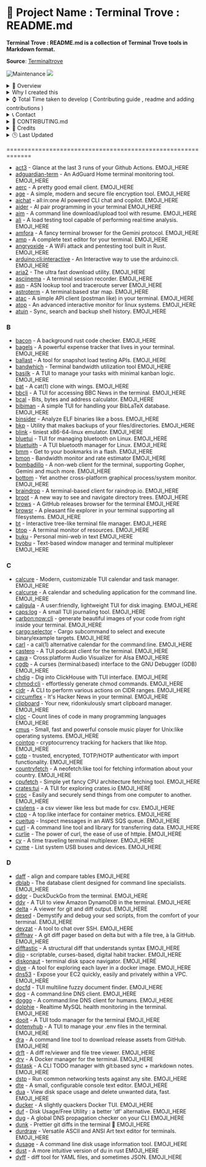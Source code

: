 🚀 Project Name : Terminal Trove : README.md
===============

**Terminal Trove : README.md is a collection of Terminal Trove tools in Markdown format.**

**Source**: [Terminaltrove](https://terminaltrove.com/)

![Maintenance](https://img.shields.io/badge/Maintained%3F-yes-pink.svg)
<a href="https://github.com/gigachad80/Terminal-Trove-README.md"><img src="https://img.shields.io/badge/contributions-welcome-brightgreen.svg?style=flat"></a>

<details>
  <summary>📌 Overview</summary>

    Terminal-Trove : README.md  &nbsp;is a README collection of Terminal Trove.com . &nbsp; Kind of awesome list.

</details>

<details>
  <summary>Why I created this</summary>

    This project maintains a comprehensive list of terminal tools (sourced from TerminalTrove.com) directly within this README.md file. This approach offers several advantages, including the ease of editing and updating the list in Markdown format. Additionally, many contributors find it more convenient to contribute new tools directly to the README.md file through pull requests, rather than navigating a separate website submission process.

</details>



<details>
    <summary>⌚ Total Time taken to develop ( Contributing guide , readme and adding contributions )</summary>

    Mine :  2 hr 43 min 48 sec 

    Contributor 1 : 

    Contributor 2 : 

    Contributor  3: 
</details>



<details>
  <summary>📞 Contact</summary>

  - 📧 Email: pookielinuxuser@tutamail.com

</details>




<details>
  <summary>📄 CONTRIBUTING.md</summary>
  <h2>Contributing to Terminal Trove on GitHub</h2>

First of all, **thank you** for your interest in contributing to the Terminal Trove project on GitHub! Your contributions help make this a valuable resource for discovering and using amazing terminal applications.

This document outlines the steps and guidelines for contributing new terminal tools to the list maintained in the `README.md` file.

## How to Contribute

The primary way to contribute to this project is by adding new terminal tools to the list in the `README.md` file. Here's a step-by-step guide:

**1. Find or Identify a Terminal Tool:**

- Fork the repo . 

**2. Add Tool Information to `README.md`:**

   - Open the `README.md`
   - Find the section corresponding to the first letter of the tool's name. If a section for that letter doesn't exist, create one.
   - Add tools in the following format:

  
     ### A

     - [adguardian-term](https://github.com/Lissy93/AdGuardian-Term) - An AdGuard Home terminal monitoring tool. 🦀
     - [aerc](https://git.sr.ht/~rjarry/aerc) - A pretty good email client. 🐹
     - [age](https://age-encryption.org/) - A simple, modern and secure file encryption tool. 🐹
     

     Similarly, for tools starting with 'B':

  
     ### B

     - [bacon](https://github.com/Canop/bacon) - A short description of your B tool.🦀
     
  
    Continue this pattern for all letters of the alphabet. You will find github links of each repository from clicking on web icon of that tool from terminal trove.

   - **Key formatting elements:**
     - Use `###` followed by the uppercase letter of the alphabet to create a section heading.
     - Use `-` to create a list item for each tool.
     - Enclose the tool's name in square brackets `[]` and the link to its repository or website in parentheses `()`.
     - Add a short description of the tool after the link, separated by ` - `.

**3. Indicate the Programming Language with an Emoji:**

   - To help users quickly identify the technology behind each tool, please add an emoji representing the primary programming language it's built with. Place this emoji at the end of the tool's description.

   **Here are some common language emojis:**

   - Python: 🐍
   - JavaScript: ✨
   - Go: 🐹
   - Rust: 🦀
   - C: ©️
   - C++: 🥲
   - Shell: 🐚

**4. Create a Directory for the Tool**

   - While the main list resides in `README.md`, we encourage you to create a dedicated directory for each tool in the repository's root. Name the directory descriptively (e.g., `adguardian-term`). Inside the tool’s directory, include installation instructions for different platforms (e.g., Linux, macOS, Windows) using various package managers or manual methods.. 

**5. Track Contribution Time:**
  - Tracking your contribution time helps us recognize the effort involved and properly credit contributors. Please update this each time you contribute.
   - After adding the tool information, include an estimate of the time you spent on that specific contribution in the `README.md` entry  — typically at the end of the description in parentheses.
     - Examples: `(Contribution time: approx. 5 minutes)`, `(Contribution time: around 1 hour)`.
     
  - Please try to be as accurate as possible with your time estimate. If you didn’t keep track, it's okay to make a reasonable guess — just be honest and use "approx." to indicate it’s an estimate.

  - **_Note: Be sure to update the time whenever you make a new contribution to the same entry._**

**6. Submit a Pull Request:**

   - **Add Tool Information:** Ensure the tool and its information are correctly added to the `README.md` file, and optionally, a directory is created.
   - **Commit Changes:** Commit your changes to the repository . 
   - **Push Changes:** Push your commit(s) to your **forked** repository on GitHub.
   - **Create Pull Request:** Open a new pull request (PR) from your fork to the **main** repository.
  

## Guidelines for Contributions

* **Accuracy:** Ensure that the tool information, links, and installation instructions are accurate and up-to-date.
* **Clarity:** Write clear and concise descriptions and installation steps.
* **Relevance:** The tool should be genuinely useful for terminal users.
* **Formatting:** Follow the specified format in the `README.md` meticulously to maintain consistency.
* **Respectful Collaboration:** Be respectful and considerate in all contributions and discussions.

Thank you again for contributing to Terminal Trove! Your efforts are greatly appreciated.
</details>




<details>
  <summary>💓 Credits</summary>
   
  I extend my sincere gratitude to Wesley Hill for creating the Terminal Trove website. This project simply wouldn't exist if they hadn't created it.
  
  - [Wesley Hill](https://github.com/hako) : Original Developer 

  A huge thank you also goes to the contributors of this repository:
  - [Contributor One](https://github.com/contributor-one-username)
  - [Another Contributor](https://github.com/another-contributor)
  - [Yet Another Person](https://github.com/yet-another-username)

  Your efforts are greatly appreciated!
</details>


<details>
  <summary>🕒 Last Updated</summary>
  April 16 , 2025
</details>



=============================================================

- [act3](GITHUB_LINK_OF_REPO) - Glance at the last 3 runs of your Github Actions. EMOJI_HERE
- [adguardian-term](GITHUB_LINK_OF_REPO) - An AdGuard Home terminal monitoring tool. EMOJI_HERE
- [aerc](GITHUB_LINK_OF_REPO) - A pretty good email client. EMOJI_HERE
- [age](GITHUB_LINK_OF_REPO) - A simple, modern and secure file encryption tool. EMOJI_HERE
- [aichat](GITHUB_LINK_OF_REPO) - all:in:one AI powered CLI chat and copilot. EMOJI_HERE
- [aider](GITHUB_LINK_OF_REPO) - AI pair programming in your terminal EMOJI_HERE
- [aim](GITHUB_LINK_OF_REPO) - A command line download/upload tool with resume. EMOJI_HERE
- [ali](GITHUB_LINK_OF_REPO) - A load testing tool capable of performing real:time analysis. EMOJI_HERE
- [amfora](GITHUB_LINK_OF_REPO) - A fancy terminal browser for the Gemini protocol. EMOJI_HERE
- [amp](GITHUB_LINK_OF_REPO/) - A complete text editor for your terminal. EMOJI_HERE
- [angryoxide](GITHUB_LINK_OF_REPO) - A WiFi attack and pentesting tool built in Rust. EMOJI_HERE
- [arduino:cli:interactive](GITHUB_LINK_OF_REPO) - An Interactive way to use the arduino:cli. EMOJI_HERE
- [aria2](GITHUB_LINK_OF_REPO) - The ultra fast download utility. EMOJI_HERE
- [asciinema](GITHUB_LINK_OF_REPO) - A terminal session recorder. EMOJI_HERE
- [asn](GITHUB_LINK_OF_REPO) - ASN lookup tool and traceroute server EMOJI_HERE
- [astroterm](GITHUB_LINK_OF_REPO) - A terminal:based star map. EMOJI_HERE
- [atac](GITHUB_LINK_OF_REPO) - A simple API client (postman like) in your terminal. EMOJI_HERE
- [atop](GITHUB_LINK_OF_REPO) - An advanced interactive monitor for linux systems. EMOJI_HERE
- [atuin](GITHUB_LINK_OF_REPO) - Sync, search and backup shell history. EMOJI_HERE


### B

- [bacon](GITHUB_LINK_OF_REPO) - A background rust code checker. EMOJI_HERE
- [bagels](GITHUB_LINK_OF_REPO) - A powerful expense tracker that lives in your terminal. EMOJI_HERE
- [ballast](GITHUB_LINK_OF_REPO) - A tool for snapshot load testing APIs. EMOJI_HERE
- [bandwhich](GITHUB_LINK_OF_REPO) - Terminal bandwidth utilization tool EMOJI_HERE
- [basilk](GITHUB_LINK_OF_REPO) - A TUI to manage your tasks with minimal kanban logic. EMOJI_HERE
- [bat](GITHUB_LINK_OF_REPO) - A cat(1) clone with wings. EMOJI_HERE
- [bbcli](GITHUB_LINK_OF_REPO) - A TUI for accessing BBC News in the terminal. EMOJI_HERE
- [bcal](GITHUB_LINK_OF_REPO) - Bits, bytes and address calculator. EMOJI_HERE
- [bibiman](GITHUB_LINK_OF_REPO) - A simple TUI for handling your BibLaTeX database. EMOJI_HERE
- [binsider](GITHUB_LINK_OF_REPO) - Analyze ELF binaries like a boss. EMOJI_HERE
- [bkp](GITHUB_LINK_OF_REPO) - Utility that makes backups of your files/directories. EMOJI_HERE
- [blink](GITHUB_LINK_OF_REPO) - tiniest x86-64-linux emulator. EMOJI_HERE
- [bluetui](GITHUB_LINK_OF_REPO) - TUI for managing bluetooth on Linux. EMOJI_HERE
- [bluetuith](GITHUB_LINK_OF_REPO) - A TUI bluetooth manager for Linux. EMOJI_HERE
- [bmm](GITHUB_LINK_OF_REPO) - Get to your bookmarks in a flash. EMOJI_HERE
- [bmon](GITHUB_LINK_OF_REPO) - Bandwidth monitor and rate estimator EMOJI_HERE
- [bombadillo](GITHUB_LINK_OF_REPO) - A non-web client for the terminal, supporting Gopher, Gemini and much more. EMOJI_HERE
- [bottom](GITHUB_LINK_OF_REPO) - Yet another cross-platform graphical process/system monitor. EMOJI_HERE
- [braindrop](GITHUB_LINK_OF_REPO) - A terminal-based client for raindrop.io. EMOJI_HERE
- [broot](GITHUB_LINK_OF_REPO) - A new way to see and navigate directory trees. EMOJI_HERE
- [brows](GITHUB_LINK_OF_REPO) - A GitHub releases browser for the terminal EMOJI_HERE
- [browsr](GITHUB_LINK_OF_REPO) - A pleasant file explorer in your terminal supporting all filesystems. EMOJI_HERE
- [bt](GITHUB_LINK_OF_REPO) - Interactive tree-like terminal file manager. EMOJI_HERE
- [btop](GITHUB_LINK_OF_REPO) - A terminal monitor of resources. EMOJI_HERE
- [buku](GITHUB_LINK_OF_REPO) - Personal mini-web in text EMOJI_HERE
- [byobu](GITHUB_LINK_OF_REPO) - Text-based window manager and terminal multiplexer EMOJI_HERE

### C

- [calcure](GITHUB_LINK_OF_REPO) - Modern, customizable TUI calendar and task manager. EMOJI_HERE
- [calcurse](GITHUB_LINK_OF_REPO) - A calendar and scheduling application for the command line. EMOJI_HERE
- [caligula](GITHUB_LINK_OF_REPO) - A user:friendly, lightweight TUI for disk imaging. EMOJI_HERE
- [caps:log](GITHUB_LINK_OF_REPO) - A small TUI journaling tool. EMOJI_HERE
- [carbon:now:cli](GITHUB_LINK_OF_REPO) - generate beautiful images of your code from right inside your terminal. EMOJI_HERE
- [cargo:selector](GITHUB_LINK_OF_REPO) - Cargo subcommand to select and execute binary/example targets. EMOJI_HERE
- [carl](GITHUB_LINK_OF_REPO) - a cal(1) alternative calendar for the command:line. EMOJI_HERE
- [castero](GITHUB_LINK_OF_REPO) - A TUI podcast client for the terminal. EMOJI_HERE
- [cava](GITHUB_LINK_OF_REPO) - Cross:platform Audio Visualizer for Alsa EMOJI_HERE
- [cgdb](GITHUB_LINK_OF_REPO) - A curses (terminal:based) interface to the GNU Debugger (GDB) EMOJI_HERE
- [chdig](GITHUB_LINK_OF_REPO) - Dig into ClickHouse with TUI interface. EMOJI_HERE
- [chmod:cli](GITHUB_LINK_OF_REPO) - effortlessly generate chmod commands. EMOJI_HERE
- [cidr](GITHUB_LINK_OF_REPO) - A CLI to perform various actions on CIDR ranges. EMOJI_HERE
- [circumflex](GITHUB_LINK_OF_REPO) - It's Hacker News in your terminal. EMOJI_HERE
- [clipboard](GITHUB_LINK_OF_REPO) - Your new, ridonkulously smart clipboard manager. EMOJI_HERE
- [cloc](GITHUB_LINK_OF_REPO) - Count lines of code in many programming languages EMOJI_HERE
- [cmus](GITHUB_LINK_OF_REPO) - Small, fast and powerful console music player for Unix:like operating systems. EMOJI_HERE
- [cointop](GITHUB_LINK_OF_REPO) - cryptocurrency tracking for hackers that like htop. EMOJI_HERE
- [cotp](GITHUB_LINK_OF_REPO) - trusted, encrypted, TOTP/HOTP authenticator with import functionality. EMOJI_HERE
- [countryfetch](GITHUB_LINK_OF_REPO) - A neofetch:like tool for fetching information about your country. EMOJI_HERE
- [cpufetch](GITHUB_LINK_OF_REPO) - Simple yet fancy CPU architecture fetching tool. EMOJI_HERE
- [crates:tui](GITHUB_LINK_OF_REPO) - A TUI for exploring crates.io EMOJI_HERE
- [croc](GITHUB_LINK_OF_REPO) - Easily and securely send things from one computer to another. EMOJI_HERE
- [csvlens](GITHUB_LINK_OF_REPO) - a csv viewer like less but made for csv. EMOJI_HERE
- [ctop](GITHUB_LINK_OF_REPO) - A top:like interface for container metrics. EMOJI_HERE
- [cueitup](GITHUB_LINK_OF_REPO) - Inspect messages in an AWS SQS queue. EMOJI_HERE
- [curl](GITHUB_LINK_OF_REPO) - A command line tool and library for transferring data. EMOJI_HERE
- [curlie](GITHUB_LINK_OF_REPO) - The power of curl, the ease of use of httpie. EMOJI_HERE
- [cy](GITHUB_LINK_OF_REPO) - A time traveling terminal multiplexer. EMOJI_HERE
- [cyme](GITHUB_LINK_OF_REPO) - List system USB buses and devices. EMOJI_HERE


### D

- [daff](GITHUB_LINK_OF_REPO) - align and compare tables EMOJI_HERE
- [dblab](GITHUB_LINK_OF_REPO) - The database client designed for command line specialists. EMOJI_HERE
- [ddgr](GITHUB_LINK_OF_REPO) - DuckDuckGo from the terminal. EMOJI_HERE
- [ddv](GITHUB_LINK_OF_REPO) - A TUI to view Amazon DynamoDB in the terminal. EMOJI_HERE
- [delta](GITHUB_LINK_OF_REPO) - A viewer for git and diff output. EMOJI_HERE
- [desed](GITHUB_LINK_OF_REPO) - Demystify and debug your sed scripts, from the comfort of your terminal. EMOJI_HERE
- [devzat](GITHUB_LINK_OF_REPO) - A tool to chat over SSH. EMOJI_HERE
- [diffnav](GITHUB_LINK_OF_REPO) - A git diff pager based on delta but with a file tree, à la GitHub. EMOJI_HERE
- [difftastic](GITHUB_LINK_OF_REPO) - A structural diff that understands syntax EMOJI_HERE
- [dijo](GITHUB_LINK_OF_REPO) - scriptable, curses-based, digital habit tracker. EMOJI_HERE
- [diskonaut](GITHUB_LINK_OF_REPO) - terminal disk space navigator. EMOJI_HERE
- [dive](GITHUB_LINK_OF_REPO) - A tool for exploring each layer in a docker image. EMOJI_HERE
- [dns53](GITHUB_LINK_OF_REPO) - Expose your EC2 quickly, easily and privately within a VPC. EMOJI_HERE
- [docfd](GITHUB_LINK_OF_REPO) - TUI multiline fuzzy document finder. EMOJI_HERE
- [dog](GITHUB_LINK_OF_REPO) - A command:line DNS client. EMOJI_HERE
- [doggo](GITHUB_LINK_OF_REPO) - A command:line DNS client for humans. EMOJI_HERE
- [dolphie](GITHUB_LINK_OF_REPO) - Realtime MySQL health monitoring in the terminal. EMOJI_HERE
- [dooit](GITHUB_LINK_OF_REPO) - A TUI todo manager for the terminal EMOJI_HERE
- [dotenvhub](GITHUB_LINK_OF_REPO) - A TUI to manage your .env files in the terminal. EMOJI_HERE
- [dra](GITHUB_LINK_OF_REPO) - A command line tool to download release assets from GitHub. EMOJI_HERE
- [drft](GITHUB_LINK_OF_REPO) - A diff re/viewer and file tree viewer. EMOJI_HERE
- [dry](GITHUB_LINK_OF_REPO) - A Docker manager for the terminal. EMOJI_HERE
- [dstask](GITHUB_LINK_OF_REPO) - A CLI TODO manager with git:based sync + markdown notes. EMOJI_HERE
- [dstp](GITHUB_LINK_OF_REPO) - Run common networking tests against any site. EMOJI_HERE
- [dte](GITHUB_LINK_OF_REPO) - A small, configurable console text editor. EMOJI_HERE
- [dua](GITHUB_LINK_OF_REPO) - View disk space usage and delete unwanted data, fast. EMOJI_HERE
- [ducker](GITHUB_LINK_OF_REPO) - A slightly quackers Docker TUI. EMOJI_HERE
- [duf](GITHUB_LINK_OF_REPO) - Disk Usage/Free Utility : a better 'df' alternative. EMOJI_HERE
- [dug](GITHUB_LINK_OF_REPO) - A global DNS propagation checker on your CLI EMOJI_HERE
- [dunk](GITHUB_LINK_OF_REPO) - Prettier git diffs in the terminal 🎨 EMOJI_HERE
- [durdraw](GITHUB_LINK_OF_REPO) - Versatile ASCII and ANSI Art text editor for terminals. EMOJI_HERE
- [dusage](GITHUB_LINK_OF_REPO) - A command line disk usage information tool. EMOJI_HERE
- [dust](GITHUB_LINK_OF_REPO) - A more intuitive version of du in rust EMOJI_HERE
- [dyff](GITHUB_LINK_OF_REPO) - diff tool for YAML files, and sometimes JSON. EMOJI_HERE
